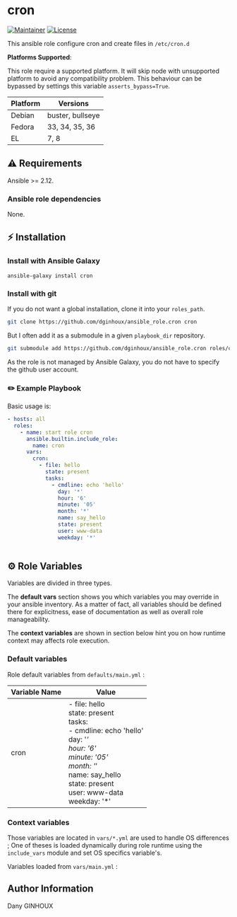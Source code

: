 # cron

[![Maintainer](https://img.shields.io/badge/maintained%20by-dginhoux-e00000?style=flat-square)](https://github.com/dginhoux)
[![License](https://img.shields.io/github/license/dginhoux/ansible_role.cron?style=flat-square)](https://github.com/dginhoux/ansible_role.cron/blob/master/LICENSE)

This ansible role configure cron and create files in `/etc/cron.d`

**Platforms Supported**:

This role require a supported platform. 
It will skip node with unsupported platform to avoid any compatibility problem.
This behaviour can be bypassed by settings this variable `asserts_bypass=True`.

| Platform | Versions |
|----------|----------|
| Debian | buster, bullseye |
| Fedora | 33, 34, 35, 36 |
| EL | 7, 8 |

## ⚠️ Requirements

Ansible >= 2.12.

### Ansible role dependencies

None.

## ⚡ Installation

### Install with Ansible Galaxy

```shell
ansible-galaxy install cron
```

### Install with git

If you do not want a global installation, clone it into your `roles_path`.

```bash
git clone https://github.com/dginhoux/ansible_role.cron cron
```

But I often add it as a submodule in a given `playbook_dir` repository.

```bash
git submodule add https://github.com/dginhoux/ansible_role.cron roles/cron
```

As the role is not managed by Ansible Galaxy, you do not have to specify the
github user account.

### ✏️ Example Playbook

Basic usage is:

```yaml
- hosts: all
  roles:
    - name: start role cron
      ansible.builtin.include_role:
        name: cron
      vars:
        cron:
          - file: hello
            state: present
            tasks:
              - cmdline: echo 'hello'
                day: '*'
                hour: '6'
                minute: '05'
                month: '*'
                name: say_hello
                state: present
                user: www-data
                weekday: '*'
        
```

## ⚙️ Role Variables

Variables are divided in three types.

The **default vars** section shows you which variables you may
override in your ansible inventory. As a matter of fact, all variables should
be defined there for explicitness, ease of documentation as well as overall
role manageability.

The **context variables** are shown in section below hint you
on how runtime context may affects role execution.

### Default variables
Role default variables from `defaults/main.yml` : 

| Variable Name | Value |
|---------------|-------|
| cron | - file: hello<br>  state: present<br>  tasks:<br>  - cmdline: echo 'hello'<br>    day: '*'<br>    hour: '6'<br>    minute: '05'<br>    month: '*'<br>    name: say_hello<br>    state: present<br>    user: www-data<br>    weekday: '*'<br> |

### Context variables

Those variables are located in `vars/*.yml` are used to handle OS differences ; One of theses is loaded dynamically during role
runtime using the `include_vars` module and set OS specifics variable's.

Variables loaded from `vars/main.yml` : 




## Author Information

Dany GINHOUX